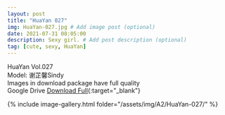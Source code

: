 ```yaml
---
layout: post
title: "HuaYan 027"
img: HuaYan-027.jpg # Add image post (optional)
date: 2021-07-31 08:05:00
description: Sexy girl. # Add post description (optional)
tag: [cute, sexy, HuaYan]
---
```

HuaYan Vol.027  
Model: 谢芷馨Sindy  
Images in download package have full quality                    
Google Drive [Download Full](http://gestyy.com/eoSk9V){:target="_blank"}

{% include image-gallery.html folder="/assets/img/A2/HuaYan-027/" %}
